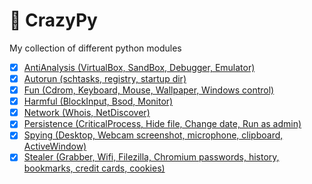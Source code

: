 
# :mushroom: CrazyPy

My collection of different python modules

 - [X] [AntiAnalysis (VirtualBox, SandBox, Debugger, Emulator)](AntiAnalysis)
 - [X] [Autorun (schtasks, registry, startup dir)](Autorun)
 - [X] [Fun (Cdrom, Keyboard, Mouse, Wallpaper, Windows control)](Fun)
 - [X] [Harmful (BlockInput, Bsod, Monitor)](Harmful)
 - [X] [Network (Whois, NetDiscover)](Network)
 - [X] [Persistence (CriticalProcess, Hide file, Change date, Run as admin)](Persistence)
 - [X] [Spying (Desktop, Webcam screenshot, microphone, clipboard, ActiveWindow)](Spying)
 - [X] [Stealer (Grabber, Wifi, Filezilla, Chromium passwords, history, bookmarks, credit cards, cookies)](Stealer)
